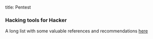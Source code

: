 title: Pentest

### Hacking tools for Hacker

A long list with some valuable references and recommendations [here](https://github.com/Z4nzu/hackingtool)